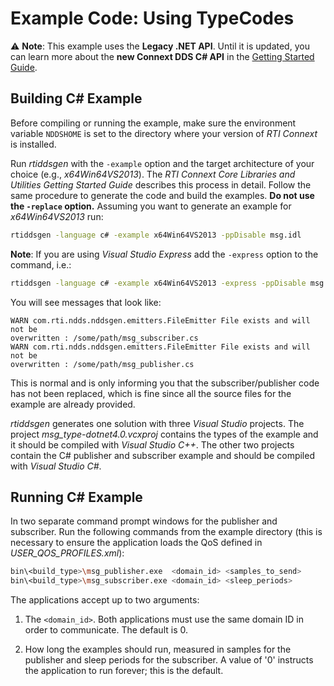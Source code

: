 # Example Code: Using TypeCodes

:warning: **Note**: This example uses the **Legacy .NET API**. Until it is
updated, you can learn more about the **new Connext DDS C# API** in the
[Getting Started Guide](https://community.rti.com/static/documentation/connext-dds/current/doc/manuals/connext_dds/getting_started/index.html).

## Building C# Example

Before compiling or running the example, make sure the environment variable
`NDDSHOME` is set to the directory where your version of *RTI Connext* is
installed.

Run *rtiddsgen* with the `-example` option and the target architecture of your
choice (e.g., *x64Win64VS2013*). The *RTI Connext Core Libraries and Utilities
Getting Started Guide* describes this process in detail. Follow the same
procedure to generate the code and build the examples. **Do not use the
`-replace` option.** Assuming you want to generate an example for
*x64Win64VS2013* run:

```sh
rtiddsgen -language c# -example x64Win64VS2013 -ppDisable msg.idl
```

**Note**: If you are using *Visual Studio Express* add the `-express` option to
the command, i.e.:

```sh
rtiddsgen -language c# -example x64Win64VS2013 -express -ppDisable msg.idc
```

You will see messages that look like:

```plaintext
WARN com.rti.ndds.nddsgen.emitters.FileEmitter File exists and will not be
overwritten : /some/path/msg_subscriber.cs
WARN com.rti.ndds.nddsgen.emitters.FileEmitter File exists and will not be
overwritten : /some/path/msg_publisher.cs
```

This is normal and is only informing you that the subscriber/publisher code has
not been replaced, which is fine since all the source files for the example are
already provided.

*rtiddsgen* generates one solution with three *Visual Studio* projects. The
project *msg_type-dotnet4.0.vcxproj* contains the types of the example and it
should be compiled with *Visual Studio C++*. The other two projects contain the
C# publisher and subscriber example and should be compiled with *Visual Studio
C#*.

## Running C# Example

In two separate command prompt windows for the publisher and subscriber. Run the
following commands from the example directory (this is necessary to ensure the
application loads the QoS defined in *USER_QOS_PROFILES.xml*):

```sh
bin\<build_type>\msg_publisher.exe  <domain_id> <samples_to_send>
bin\<build_type>\msg_subscriber.exe <domain_id> <sleep_periods>
```

The applications accept up to two arguments:

1.  The `<domain_id>`. Both applications must use the same domain ID in order to
    communicate. The default is 0.

2.  How long the examples should run, measured in samples for the publisher and
    sleep periods for the subscriber. A value of '0' instructs the application
    to run forever; this is the default.
